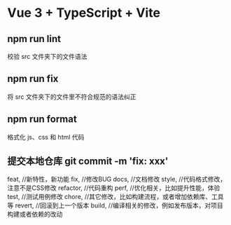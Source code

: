 # Vue 3 + TypeScript + Vite

## npm run lint

校验 src 文件夹下的文件语法

## npm run fix

将 src 文件夹下的文件里不符合规范的语法纠正

## npm run format

格式化 js、css 和 html 代码

## 提交本地仓库 git commit -m 'fix: xxx'

feat, //新特性，新功能
fix, //修改BUG
docs, //文档修改
style, //代码格式修改，注意不是CSS修改
refactor, //代码重构
perf, //优化相关，比如提升性能，体验
test, //测试用例修改
chore, //其它修改，比如构建流程，或者增加依赖库、工具等
revert, //回滚到上一个版本
build, //编译相关的修改，例如发布版本，对项目构建或者依赖的改动
